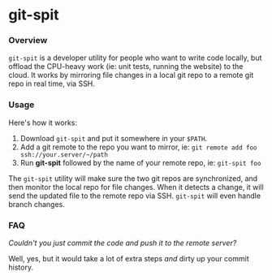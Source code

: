 # git-spit

### Overview

`git-spit` is a developer utility for people who want to write code
locally, but offload the CPU-heavy work (ie: unit tests, running the
website) to the cloud. It works by mirroring file changes in a local
git repo to a remote git repo in real time, via SSH.

### Usage

Here's how it works:

1. Download `git-spit` and put it somewhere in your `$PATH`.
2. Add a git remote to the repo you want to mirror, ie: `git remote
   add foo ssh://your.server/~/path`
3. Run **git-spit** followed by the name of your remote repo, ie:
   `git-spit foo`

The `git-spit` utility will make sure the two git repos are
synchronized, and then monitor the local repo for file changes. When
it detects a change, it will send the updated file to the remote repo
via SSH. `git-spit` will even handle branch changes.

### FAQ

*Couldn't you just commit the code and push it to the remote server?*

Well, yes, but it would take a lot of extra steps *and* dirty up your
commit history.
